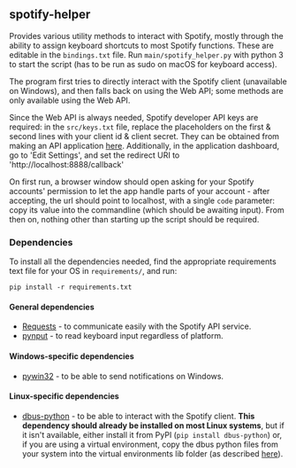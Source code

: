 ## spotify-helper
Provides various utility methods to interact with Spotify, mostly through the ability to assign keyboard shortcuts to most Spotify functions. These are editable in the `bindings.txt` file. Run `main/spotify_helper.py` with python 3 to start the script (has to be run as sudo on macOS for keyboard access).

The program first tries to directly interact with the Spotify client (unavailable on Windows), and then falls back on using the Web API; some methods are only available using the Web API.

Since the Web API is always needed, Spotify developer API keys are required: in the `src/keys.txt` file, replace the placeholders on the first & second lines with your client id & client secret. They can be obtained from making an API application [here](https://developer.spotify.com/dashboard/applications). Additionally, in the application dashboard, go to 'Edit Settings', and set the redirect URI to 'http://localhost:8888/callback'

On first run, a browser window should open asking for your Spotify accounts' permission to let the app handle parts of your account - after accepting, the url should point to localhost, with a single `code` parameter: copy its value into the commandline (which should be awaiting input). From then on, nothing other than starting up the script should be required.

### Dependencies

To install all the dependencies needed, find the appropriate requirements text file for your OS in `requirements/`, and run:

`pip install -r requirements.txt`


#### General dependencies

- [Requests](http://docs.python-requests.org/en/master/) - to communicate easily with the Spotify API service.
- [pynput](https://pythonhosted.org/pynput/) - to read keyboard input regardless of platform.

#### Windows-specific dependencies

- [pywin32](https://pypi.python.org/pypi/pywin32) - to be able to send notifications on Windows.

#### Linux-specific dependencies

- [dbus-python](https://pypi.org/project/dbus-python) - to be able to interact with the Spotify client. **This dependency should already be installed on most Linux systems**, but if it isn't available, either install it from PyPI (`pip install dbus-python`) or, if you are using a virtual environment, copy the dbus python files from your system into the virtual environments lib folder (as described [here](https://stackoverflow.com/a/23237728)).
